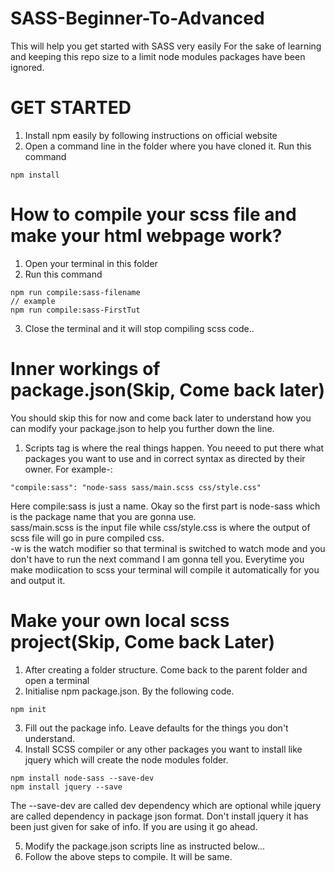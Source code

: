# SASS-Beginner-To-Advanced
This will help you get started with SASS very easily
For the sake of learning and keeping this repo size to a limit node modules packages have been ignored.
# GET STARTED
1. Install npm easily by following instructions on official website
2. Open a command line in the folder where you have cloned it. Run this command
```
npm install
```

# How to compile your scss file and make your html webpage work?
1. Open your terminal in this folder
2. Run this command
```
npm run compile:sass-filename
// example
npm run compile:sass-FirstTut
```
3. Close the terminal and it will stop compiling scss code..

# Inner workings of package.json(Skip, Come back later)
You should skip this for now and come back later to understand how you can modify your package.json to help you further down the line.
1. Scripts tag is where the real things happen. You neeed to put there what packages you want to use and in correct syntax as directed by their owner. For example-:
```
"compile:sass": "node-sass sass/main.scss css/style.css"
```
Here compile:sass is just a name.
Okay so the first part is node-sass which is the package name that you are gonna use.  
sass/main.scss is the input file while css/style.css is where the output of scss file will go in pure compiled css.  
-w is the watch modifier so that terminal is switched to watch mode and you don't have to run the next command I am gonna tell you. Everytime you make modiication to scss your terminal will compile it automatically for you and output it.  

# Make your own local scss project(Skip, Come back Later)
1. After creating a folder structure. Come back to the parent folder and open a terminal
2. Initialise npm package.json. By the following code.
```
npm init
```
3. Fill out the package info. Leave defaults for the things you don't understand.  
4. Install SCSS compiler or any other packages you want to install like jquery which will create the node modules folder.
```
npm install node-sass --save-dev
npm install jquery --save
```
The --save-dev are called dev dependency which are optional while jquery are called dependency in package json format.
Don't install jquery it has been just given for sake of info. If you are using it go ahead. <br />

5. Modify the package.json scripts line as instructed below...
6. Follow the above steps to compile. It will be same.
